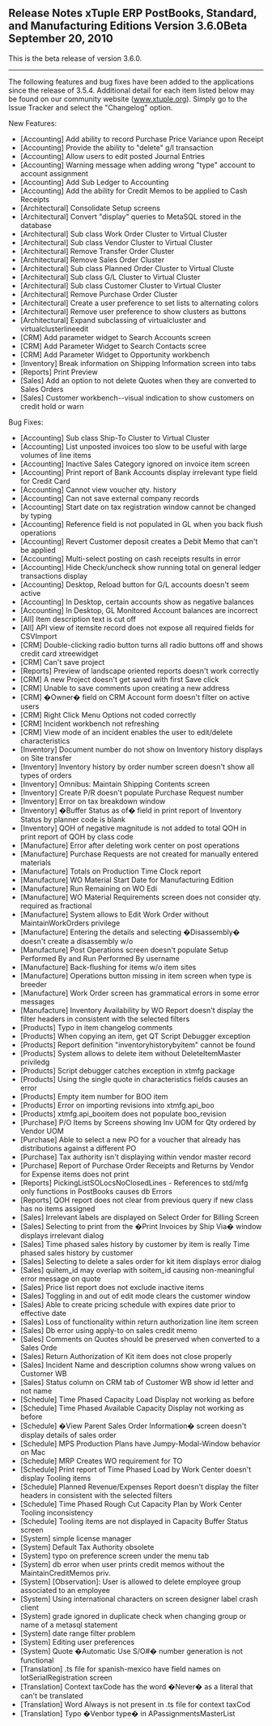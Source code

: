 Release Notes
xTuple ERP
PostBooks, Standard, and Manufacturing Editions
Version 3.6.0Beta
September 20, 2010
----------------------------------

This is the beta release of version 3.6.0.

----------------------------------

The following features and bug fixes have been added to the
applications since the release of 3.5.4. Additional detail for
each item listed below may be found on our community website
(www.xtuple.org). Simply go to the Issue Tracker and select the
"Changelog" option.


New Features:

* [Accounting] Add ability to record Purchase Price Variance
upon Receipt
* [Accounting] Provide the ability to "delete" g/l transaction
* [Accounting] Allow users to edit posted Journal Entries
* [Accounting] Warning message when adding wrong "type" account
to account assignment
* [Accounting] Add Sub Ledger to Accounting
* [Accounting] Add the ability for Credit Memos to be applied
to Cash Receipts
* [Architectural] Consolidate Setup screens
* [Architectural] Convert "display" queries to MetaSQL stored
in the database
* [Architectural] Sub class Work Order Cluster to Virtual
Cluster
* [Architectural] Sub class Vendor Cluster to Virtual Cluster
* [Architectural] Remove Transfer Order Cluster
* [Architectural] Remove Sales Order Cluster
* [Architectural] Sub class Planned Order Cluster to Virtual
Cluste
* [Architectural] Sub class G/L Cluster to Virtual Cluster
* [Architectural] Sub class Customer Cluster to Virtual Cluster
* [Architectural] Remove Purchase Order Cluster
* [Architectural] Create a user preference to set lists to
alternating colors
* [Architectural] Remove user preference to show clusters as
buttons
* [Architectural] Expand subclassing of virtualcluster and
virtualclusterlineedit
* [CRM] Add parameter widget to Search Accounts screen
* [CRM] Add Parameter Widget to Search Contacts scree
* [CRM] Add Parameter Widget to Opportunity workbench
* [Inventory] Break information on Shipping Information screen
into tabs
* [Reports] Print Preview
* [Sales] Add an option to not delete Quotes when they are
converted to Sales Orders
* [Sales] Customer workbench--visual indication to show
customers on credit hold or warn

Bug Fixes:

* [Accounting] Sub class Ship-To Cluster to Virtual Cluster
* [Accounting] List unposted invoices too slow to be useful
with large volumes of line items
* [Accounting] Inactive Sales Category ignored on invoice
item screen
* [Accounting] Print report of Bank Accounts display irrelevant
type field for Credit Card
* [Accounting] Cannot view voucher qty. history
* [Accounting] Can not save external company records
* [Accounting] Start date on tax registration window cannot be
changed by typing
* [Accounting] Reference field is not populated in GL when you
back flush operations
* [Accounting] Revert Customer deposit creates a Debit Memo
that can't be applied
* [Accounting] Multi-select posting on cash receipts results
in error
* [Accounting] Hide Check/uncheck show running total on
general ledger transactions display
* [Accounting] Desktop, Reload button for G/L accounts doesn't
seem active
* [Accounting] In Desktop, certain accounts show as negative
balances
* [Accounting] In Desktop, GL Monitored Account balances are
incorrect
* [All] Item description text is cut off
* [All] API view of itemsite record does not expose all required
fields for CSVImport
* [CRM] Double-clicking radio button turns all radio buttons
off and shows credit card xtreewidget
* [CRM] Can't save project
* [Reports] Preview of landscape oriented reports doesn't work
correctly
* [CRM] A new Project doesn't get saved with first Save click
* [CRM] Unable to save comments upon creating a new address
* [CRM] �Owner� field on CRM Account form doesn't filter on
active users
* [CRM] Right Click Menu Options not coded correctly
* [CRM] Incident workbench not refreshing
* [CRM] View mode of an incident enables the user to edit/delete
characteristics
* [Inventory] Document number do not show on Inventory history
displays on Site transfer
* [Inventory] Inventory history by order number screen doesn't
show all types of orders
* [Inventory] Omnibus: Maintain Shipping Contents screen
* [Inventory] Create P/R doesn't populate Purchase Request
number
* [Inventory] Error on tax breakdown window
* [Inventory] �Buffer Status as of� field in print report of
Inventory Status by planner code is blank
* [Inventory] QOH of negative magnitude is not added to total
QOH in print report of QOH by class code
* [Manufacture] Error after deleting work center on post
operations
* [Manufacture] Purchase Requests are not created for manually
entered materials
* [Manufacture] Totals on Production Time Clock report
* [Manufacture] WO Material Start Date for Manufacturing
Edition
* [Manufacture] Run Remaining on WO Edi
* [Manufacture] WO Material Requirements screen does not
consider qty. required as fractional
* [Manufacture] System allows to Edit Work Order without
MaintainWorkOrders privilege
* [Manufacture] Entering the details and selecting �Disassembly�
doesn't create a disassembly w/o
* [Manufacture] Post Operations screen doesn't populate Setup
Performed By and Run Performed By username
* [Manufacture] Back-flushing for items w/o item sites
* [Manufacture] Operations button missing in item screen when
type is breeder
* [Manufacture] Work Order screen has grammatical errors in
some error messages
* [Manufacture] Inventory Availability by WO Report doesn't
display the filter headers in consistent with the selected filters
* [Products] Typo in item changelog comments
* [Products] When copying an item, get QT Script Debugger
exception
* [Products] Report definition "inventoryhistorybyitem" cannot
be found
* [Products] System allows to delete item without
DeleteItemMaster priviledg
* [Products] Script debugger catches exception in xtmfg package
* [Products] Using the single quote in characteristics fields
causes an error
* [Products] Empty item number for BOO item
* [Products] Error on importing revisions into xtmfg.api_boo
* [Products] xtmfg.api_booitem does not populate boo_revision
* [Purchase] P/O Items by Screens showing Inv UOM for Qty ordered
by Vendor UOM
* [Purchase] Able to select a new PO for a voucher that already
has distributions against a different PO
* [Purchase] Tax authority isn't displaying within vendor master
record
* [Purchase] Report of Purchase Order Receipts and Returns by
Vendor for Expense items does not print
* [Reports] PickingListSOLocsNoClosedLines - References to
std/mfg only functions in PostBooks causes db Errors
* [Reports] QOH report does not clear from previous query if new
class has no items assigned
* [Sales] Irrelevant labels are displayed on Select Order for
Billing Screen
* [Sales] Selecting to print from the �Print Invoices by Ship Via�
window displays irrelevant dialog
* [Sales] Time phased sales history by customer by item is really
Time phased sales history by customer
* [Sales] Selecting to delete a sales order for kit item displays
error dialog
* [Sales] quitem_id may overlap with soitem_id causing
non-meaningful error message on quote
* [Sales] Price list report does not exclude inactive items
* [Sales] Toggling in and out of edit mode clears the customer
window
* [Sales] Able to create pricing schedule with expires date prior
to effective date
* [Sales] Loss of functionality within return authorization line
item screen
* [Sales] Db error using apply-to on sales credit memo
* [Sales] Comments on Quotes should be preserved when converted
to a Sales Orde
* [Sales] Return Authorization of Kit item does not close properly
* [Sales] Incident Name and description columns show wrong values
on Customer WB
* [Sales] Status column on CRM tab of Customer WB show id letter
and not name
* [Schedule] Time Phased Capacity Load Display not working as
before
* [Schedule] Time Phased Available Capacity Display not working as
before
* [Schedule] �View Parent Sales Order Information� screen doesn't
display details of sales order
* [Schedule] MPS Production Plans have Jumpy-Modal-Window behavior
on Mac
* [Schedule] MRP Creates WO requirement for TO
* [Schedule] Print report of Time Phased Load by Work Center
doesn't display Tooling items
* [Schedule] Planned Revenue/Expenses Report doesn't display the
filter headers in consistent with the selected filters
* [Schedule] Time Phased Rough Cut Capacity Plan by Work Center
Tooling inconsistency
* [Schedule] Tooling items are not displayed in Capacity Buffer
Status screen
* [System] simple license manager
* [System] Default Tax Authority obsolete
* [System] typo on preference screen under the menu tab
* [System] db error when user prints credit memos without the
MaintainCreditMemos priv.
* [System] [Observation]: User is allowed to delete employee
group associated to an employee
* [System] Using international characters on screen designer
label crash client
* [System] grade ignored in duplicate check when changing group
or name of a metasql statement
* [System] date range filter problem
* [System] Editing user preferences
* [System] Quote �Automatic Use S/O#� number generation is not
functional
* [Translation] .ts file for spanish-mexico have field names on
lotSerialRegistration screen
* [Translation] Context taxCode has the word �Never� as a
literal that can't be translated
* [Translation] Word Always is not present in .ts file for context
taxCod
* [Translation] Typo �Venbor type� in APassignmentsMasterList